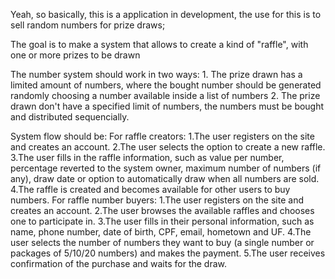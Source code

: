 Yeah, so basically, this is a application in development, the use for this is to sell random numbers for prize draws;

The goal is to make a system that allows to create a kind of "raffle", with one or more prizes to be drawn

The number system should work in two ways:
    1. The prize drawn has a limited amount of numbers, where the bought number should be generated randomly choosing a number available inside a list of numbers
    2. The prize drawn don't have a specified limit of numbers, the numbers must be bought and distributed sequencially.

System flow should be:
    For raffle creators:
        1.The user registers on the site and creates an account.
        2.The user selects the option to create a new raffle.
        3.The user fills in the raffle information, such as value per number, percentage reverted to the system owner, maximum number of numbers (if any), draw date or option to automatically draw when all numbers are sold.
        4.The raffle is created and becomes available for other users to buy numbers.
    For raffle number buyers:
        1.The user registers on the site and creates an account.
        2.The user browses the available raffles and chooses one to participate in.
        3.The user fills in their personal information, such as name, phone number, date of birth, CPF, email, hometown and UF.
        4.The user selects the number of numbers they want to buy (a single number or packages of 5/10/20 numbers) and makes the payment.
        5.The user receives confirmation of the purchase and waits for the draw.

